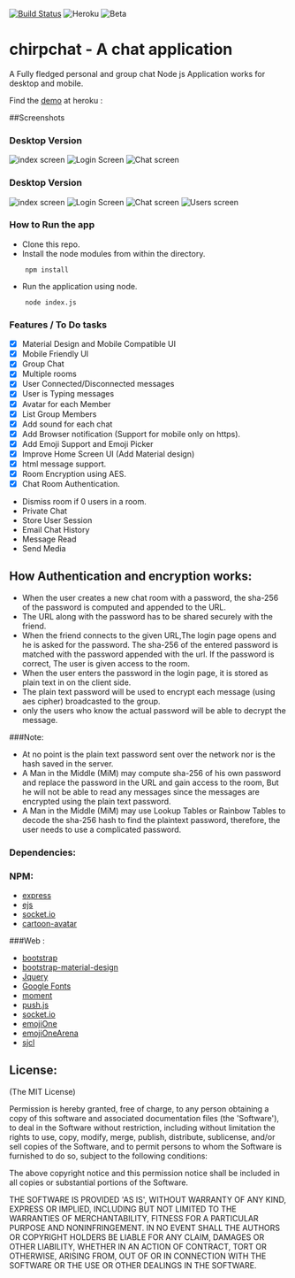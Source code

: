 [![Build Status](https://travis-ci.org/Ashwinvalento/chirpchat.svg?branch=master)](https://travis-ci.org/Ashwinvalento/chirpchat) ![Heroku](https://img.shields.io/badge/Heroku-Deployed-brightgreen.svg) ![Beta](https://img.shields.io/badge/stability-stable-brightgreen.svg)

# chirpchat - A chat application

A Fully fledged personal and group chat Node js Application works for desktop and mobile.

Find the [demo](https://chirpchat.herokuapp.com) at heroku : 

##Screenshots
### Desktop Version
![index screen](/screenshots/desktop/index.png?raw=true "Index Screen") ![Login Screen](/screenshots/desktop/reg.png?raw=true "Login Screen") ![Chat screen](/screenshots/desktop/chat.png?raw=true "Chat Screen")

### Desktop Version
![index screen](/screenshots/phone/index.png?raw=true "Index Screen") ![Login Screen](/screenshots/phone/reg.png?raw=true "Login Screen") ![Chat screen](/screenshots/phone/chat.png?raw=true "Chat Screen") ![Users screen](/screenshots/phone/users.bmp?raw=true "Users List")

### How to Run the app

* Clone this repo.
* Install the node modules from within the directory.
```
	npm install
``` 

* Run the application using node.
```
	node index.js
```

### Features / To Do tasks
- [x] Material Design and Mobile Compatible UI
- [x] Mobile Friendly UI
- [x] Group Chat
- [x] Multiple rooms
- [x] User Connected/Disconnected messages
- [x] User is Typing messages
- [x] Avatar for each Member
- [x] List Group Members
- [x] Add sound for each chat
- [x] Add Browser notification (Support for mobile only on https).
- [x] Add Emoji Support and Emoji Picker
- [x] Improve Home Screen UI (Add Material design)
- [x] html message support.
- [x] Room Encryption using AES.
- [x] Chat Room Authentication.
- Dismiss room if 0 users in a room.
- Private Chat
- Store User Session
- Email Chat History
- Message Read 
- Send Media
 
## How Authentication and encryption works:
* When the user creates a new chat room with a password, the sha-256 of the password is computed and appended to the URL. 
* The URL along with the password has to be shared securely with the friend.
* When the friend connects to the given URL,The login page opens and he is asked for the password. The sha-256 of the entered password is matched with the password appended with the url. If the password is correct, The user is given access to the room.
* When the user enters the password in the login page, it is stored as plain text in on the client side.
* The plain text password will be used to encrypt each message (using aes cipher) broadcasted to the group.
* only the users who know the actual password will be able to decrypt the message.

###Note:
* At no point is the plain text password sent over the network nor is the hash saved in the server.
* A Man in the Middle (MiM) may compute sha-256 of his own password and replace the password in the URL and gain access to the room, But he will not be able to read any messages since the messages are encrypted using the plain text password.
* A Man in the Middle (MiM) may use Lookup Tables or Rainbow Tables to decode the sha-256 hash to find the plaintext password, therefore, the user needs to use a complicated password. 
 
 
### Dependencies:
### NPM:
- [express](https://www.npmjs.com/package/express)
- [ejs](https://www.npmjs.com/package/ejs)
- [socket.io](https://www.npmjs.com/package/socket.io)
- [cartoon-avatar](https://www.npmjs.com/package/cartoon-avatar)
	
###Web :
- [bootstrap](http://getbootstrap.com/)
- [bootstrap-material-design](http://fezvrasta.github.io/bootstrap-material-design/)
- [Jquery](https://jquery.com/)
- [Google Fonts](https://www.google.com/fonts)
- [moment](http://momentjs.com/)
- [push.js](https://nickersoft.github.io/push.js/)
- [socket.io](http://socket.io/)
- [emojiOne](http://emojione.com/)
- [emojiOneArena](http://mervick.github.io/emojionearea/)
- [sjcl](https://github.com/bitwiseshiftleft/sjcl)


License:
--------

(The MIT License)

Permission is hereby granted, free of charge, to any person obtaining
a copy of this software and associated documentation files (the
'Software'), to deal in the Software without restriction, including
without limitation the rights to use, copy, modify, merge, publish,
distribute, sublicense, and/or sell copies of the Software, and to
permit persons to whom the Software is furnished to do so, subject to
the following conditions:

The above copyright notice and this permission notice shall be
included in all copies or substantial portions of the Software.

THE SOFTWARE IS PROVIDED 'AS IS', WITHOUT WARRANTY OF ANY KIND,
EXPRESS OR IMPLIED, INCLUDING BUT NOT LIMITED TO THE WARRANTIES OF
MERCHANTABILITY, FITNESS FOR A PARTICULAR PURPOSE AND NONINFRINGEMENT.
IN NO EVENT SHALL THE AUTHORS OR COPYRIGHT HOLDERS BE LIABLE FOR ANY
CLAIM, DAMAGES OR OTHER LIABILITY, WHETHER IN AN ACTION OF CONTRACT,
TORT OR OTHERWISE, ARISING FROM, OUT OF OR IN CONNECTION WITH THE
SOFTWARE OR THE USE OR OTHER DEALINGS IN THE SOFTWARE.
 
